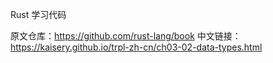 Rust 学习代码


原文仓库：https://github.com/rust-lang/book
中文链接：https://kaisery.github.io/trpl-zh-cn/ch03-02-data-types.html